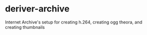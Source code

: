 deriver-archive
===============

Internet Archive's setup for creating h.264, creating ogg theora, and creating thumbnails